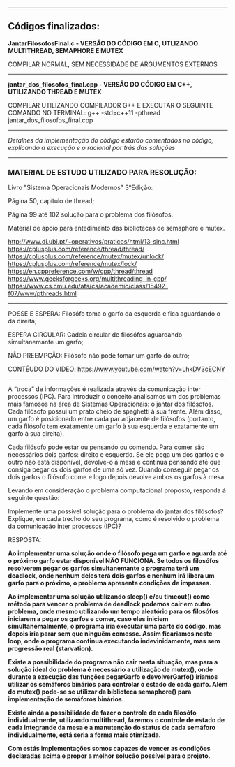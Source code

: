 ----------------------------------------------------------

## Códigos finalizados:

**JantarFilosofosFinal.c - VERSÃO DO CÓDIGO EM C, UTLIZANDO MULTITHREAD, SEMAPHORE E MUTEX**

COMPILAR NORMAL, SEM NECESSIDADE DE ARGUMENTOS EXTERNOS

----------------------------------------------------------

**jantar_dos_filosofos_final.cpp  - VERSÃO DO CÓDIGO EM C++, UTILIZANDO THREAD E MUTEX**

COMPILAR UTILIZANDO COMPILADOR G++ E EXECUTAR O SEGUINTE COMANDO NO TERMINAL:
g++ -std=c++11 -pthread jantar_dos_filosofos_final.cpp

----------------------------------------------------------

*Detalhes da implementação do código estarão comentados no código, explicando a execução e o racional por trás das soluções*

----------------------------------------------------------

### MATERIAL DE ESTUDO UTILIZADO PARA RESOLUÇÃO:

Livro "Sistema Operacionais Modernos" 3°Edição:

Página 50, capítulo de thread;

Página 99 até 102 solução para o problema dos filósofos.

Material de apoio para entedimento das bibliotecas de semaphore e mutex.

http://www.di.ubi.pt/~operativos/praticos/html/13-sinc.html
https://cplusplus.com/reference/thread/thread/
https://cplusplus.com/reference/mutex/mutex/unlock/
https://cplusplus.com/reference/mutex/lock/
https://en.cppreference.com/w/cpp/thread/thread
https://www.geeksforgeeks.org/multithreading-in-cpp/
https://www.cs.cmu.edu/afs/cs/academic/class/15492-f07/www/pthreads.html


----------------------------------------------------------


POSSE E ESPERA:
Filosófo toma o garfo da esquerda e fica aguardando o da direita;
  
  
ESPERA CIRCULAR:
Cadeia circular de filosófos aguardando simultanemante um garfo;
  
  
NÃO PREEMPÇÃO:
Filósofo não pode tomar um garfo do outro;


CONTÉUDO DO VIDEO: https://www.youtube.com/watch?v=LhkDV3cECNY

----------------------------------------------------------


A “troca” de informações é realizada através da comunicação inter processos (IPC). Para introduzir o conceito analisamos um dos problemas mais famosos na área de Sistemas Operacionais: o jantar dos filósofos.
Cada filósofo possui um prato cheio de spaghetti à sua frente. 
Além disso, um garfo é posicionado entre cada par adjacente de filósofos (portanto, cada filósofo tem exatamente um garfo à sua esquerda e exatamente um garfo à sua direita).

Cada filósofo pode estar ou pensando ou comendo. Para comer são necessários dois garfos: direito e esquerdo. 
Se ele pega um dos garfos e o outro não está disponível, devolve-o à mesa e continua pensando até que consiga pegar os dois garfos de uma só vez. 
Quando conseguir pegar os dois garfos o filósofo come e logo depois devolve ambos os garfos à mesa.

Levando em consideração o problema computacional proposto, responda á seguinte questão:

Implemente uma possível solução para o problema do jantar dos filósofos?
Explique, em cada trecho do seu programa, como é resolvido o problema da comunicação inter processos (IPC)?


RESPOSTA:

**Ao implementar uma solução onde o filósofo pega um garfo e aguarda até o próximo garfo estar disponível NÂO FUNCIONA. Se todos os filosófos resolverem pegar os garfos simultanemante o programa terá um deadlock, onde nenhum deles terá dois garfos e nenhum irá libera um garfo para o próximo, o problema apresenta condições de impasses.**

**Ao implementar uma solução utilizando sleep() e/ou timeout() como método para vencer o problema de deadlock podemos cair em outro problema, onde mesmo utilizando um tempo aleatório para os filosófos iniciarem a pegar os garfos e comer, caso eles iniciem simultanemalmente, o programa iria executar uma parte do código, mas depois   iria parar sem que ninguêm comesse. 
Assim ficariamos neste loop, onde o programa continua executando indevinidamente, mas sem progressão real (starvation).**

**Existe a possibilidade do programa não cair nesta situação, mas para a solução ideal do problema é necessário a utilização de mutex(), onde durante a execução das funções pegarGarfo e devolverGarfo() iriamos utilizar os semáforos binários para controlar o estado de cada garfo.
Além do mutex() pode-se se utilizar da biblioteca semaphore() para implementação de semáforos binários.**

**Existe ainda a possibilidade de fazer o controle de cada filosófo individualmente, utilizando multithread, fazemos o controle de estado de cada integrande da mesa e a manutenção do status de cada semáforo individualmente, está seria a forma mais otimizada.**

**Com estás implementações somos capazes de vencer as condições declaradas acima e propor a melhor solução possível para o projeto.**
